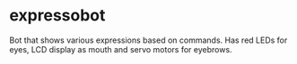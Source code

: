# expressobot
Bot that shows various expressions based on commands. Has red LEDs for eyes, LCD display as mouth and servo motors for eyebrows. 
